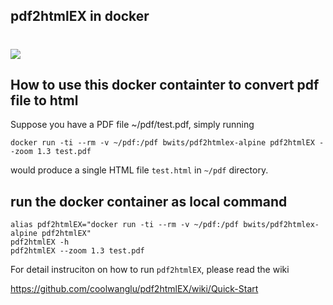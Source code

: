## pdf2htmlEX in docker 
[![](https://badge.imagelayers.io/bwits/pdf2htmlex-alpine:latest.svg)](https://imagelayers.io/?images=bwits/pdf2htmlex-alpine:latest 'Get your own badge on imagelayers.io')
=================

## How to use this docker containter to convert pdf file to html
Suppose you have a PDF file ~/pdf/test.pdf, simply running

    docker run -ti --rm -v ~/pdf:/pdf bwits/pdf2htmlex-alpine pdf2htmlEX --zoom 1.3 test.pdf

would produce a single HTML file `test.html` in `~/pdf` directory.

## run the docker container as local command

    alias pdf2htmlEX="docker run -ti --rm -v ~/pdf:/pdf bwits/pdf2htmlex-alpine pdf2htmlEX"
    pdf2htmlEX -h 
    pdf2htmlEX --zoom 1.3 test.pdf

For detail instruciton on how to run `pdf2htmlEX`, please read the wiki

https://github.com/coolwanglu/pdf2htmlEX/wiki/Quick-Start
